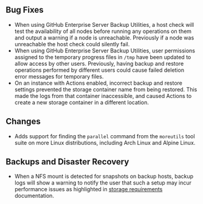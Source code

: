 ## Bug Fixes

* When using GitHub Enterprise Server Backup Utilities, a host check will test the availability of all nodes before running any operations on them and output a warning if a node is unreachable. Previously if a node was unreachable the host check could silently fail.
* When using GitHub Enterprise Server Backup Utilities, user permissions assigned to the temporary progress files in `/tmp` have been updated to allow access by other users. Previously, having backup and restore operations performed by different users could cause failed deletion error messages for temporary files.
* On an instance with Actions enabled, incorrect backup and restore settings prevented the storage container name from being restored. This made the logs from that container inaccessible, and caused Actions to create a new storage container in a different location.

## Changes

* Adds support for finding the `parallel` command from the `moreutils` tool suite on more Linux distributions, including Arch Linux and Alpine Linux. 

## Backups and Disaster Recovery

* When a NFS mount is detected for snapshots on backup hosts, backup logs will show a warning to notify the user that such a setup may incur performance issues as highlighted in [storage requirements](https://github.com/github/backup-utils-private/blob/master/docs/requirements.md#storage-requirements) documentation.

